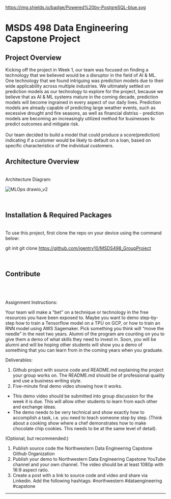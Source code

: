 https://img.shields.io/badge/Powered%20by-PostgreSQL-blue.svg

# MSDS 498 Data Engineering Capstone Project

## Project Overview

Kicking off the project in Week 1, our team was focused on finding a technology that we believed would be a disruptor in the field of AI & ML. One technology that we found intriguing was prediction models due to their wide applicability across multiple industries.  We ultimately settled on prediction models as our technology to explore for the project, because we believe that as AI & ML systems mature in the coming decade, prediction models will become ingrained in every aspect of our daily lives.  Prediction models are already capable of predicting large weather events, such as excessive drought and fire seasons, as well as financial distriss - prediction models are becoming an increasingly utilized method for businesses to predict outcomes and mitigate risk.  
<br />
Our team decided to build a model that could produce a score(prediction) indicating if a customer would be likely to default on a loan, based on specific characteristics of the individual customers.
<br />
## Architecture Overview
<br />
Architecture Diagram: 

![MLOps drawio_v2](https://user-images.githubusercontent.com/18123748/142734692-ec53b8d0-acc8-45ec-bf03-5eb558e21932.png)


<br />

## Installation & Required Packages
<br />
To use this project, first clone the repo on your device using the command below:

git init
git clone https://github.com/jgentry10/MSDS498_GroupProject

<br />

## Contribute

<br />
<br />
<br />
Assignment Instructions:

Your team will make a “bet” on a technique or technology in the free resources you have been exposed to.  Maybe you want to demo step-by-step how to train a Tensorflow model on a TPU on GCP, or how to train an RNN model using AWS Sagemaker.  Pick something you think will “move the needle” in the next two years. Alumni of the program are counting on you to give them a demo of what skills they need to invest in.  Soon, you will be alumni and will be hoping other students will show you a demo of something that you can learn from in the coming years when you graduate.

Deliverables:
1. Github project with source code and README.md explaining the project your group works on.  The README.md should be of professional quality and use a business writing style.
1. Five-minute final demo video showing how it works.  
 - This demo video should be submitted into group discussion for the week it is due.  This will allow other students to learn from each other and exchange ideas.
 - The demo needs to be very technical and show exactly how to accomplish a task, i.e. you need to teach someone step by step.  (Think about a cooking show where a chef demonstrates how to make chocolate chip cookies.  This needs to be at the same level of detail).

(Optional, but recommended:)
1. Publish source code the Northwestern Data Engineering Capstone Github Organization
1. Publish your demo to Northwestern Data Engineering Capstone YouTube channel and your own channel. The video should be at least 1080p with 16:9 aspect ratio.
1. Create a post with a link to source code and video and share via Linkedin.  Add the following hashtags: #northwestern #dataengineering #capstone

---

